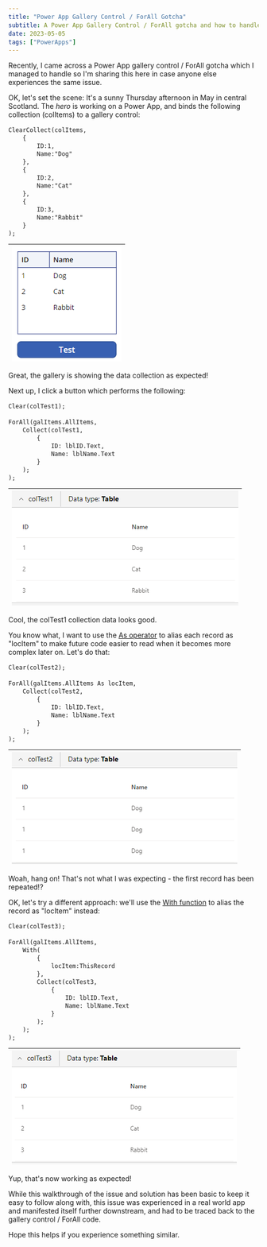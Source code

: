 ```yaml
---
title: "Power App Gallery Control / ForAll Gotcha"
subtitle: A Power App Gallery Control / ForAll gotcha and how to handle it
date: 2023-05-05
tags: ["PowerApps"]
---
```


Recently, I came across a Power App gallery control / ForAll gotcha which I managed to handle so I'm sharing this here in case anyone else experiences the same issue.

OK, let's set the scene: It's a sunny Thursday afternoon in May in central Scotland. The *hero* is working on a Power App, and binds the following collection (colItems) to a gallery control:

```
ClearCollect(colItems,
    {
        ID:1,
        Name:"Dog"
    },
    {
        ID:2,
        Name:"Cat"
    },
    {
        ID:3,
        Name:"Rabbit"
    }
);
```

|![Power App gallery control showing a collection of data.](/img/2023-05-05-power-app-gallery-forall-gotcha/power-app-gallery.png "Power App gallery control showing a collection of data.")|
|-|

Great, the gallery is showing the data collection as expected!

Next up, I click a button which performs the following:

```
Clear(colTest1);

ForAll(galItems.AllItems,
    Collect(colTest1,
        {
            ID: lblID.Text,
            Name: lblName.Text
        }
    );
);
```

|![colTest1 data.](/img/2023-05-05-power-app-gallery-forall-gotcha/colTest1.png "colTest1 data.")|
|-|

Cool, the colTest1 collection data looks good.

You know what, I want to use the [As operator](https://learn.microsoft.com/en-us/power-platform/power-fx/reference/operators#as-operator) to alias each record as "locItem" to make future code easier to read when it becomes more complex later on. Let's do that:

```
Clear(colTest2);

ForAll(galItems.AllItems As locItem,
    Collect(colTest2,
        {
            ID: lblID.Text,
            Name: lblName.Text
        }
    );
);
```

|![colTest2 data.](/img/2023-05-05-power-app-gallery-forall-gotcha/colTest2.png "colTest2 data.")|
|-|

Woah, hang on! That's not what I was expecting - the first record has been repeated!?

OK, let's try a different approach: we'll use the [With function](https://learn.microsoft.com/en-us/power-platform/power-fx/reference/function-with) to alias the record as "locItem" instead:

```
Clear(colTest3);

ForAll(galItems.AllItems,
    With(
        {
            locItem:ThisRecord
        },
        Collect(colTest3,
            {
                ID: lblID.Text,
                Name: lblName.Text
            }
        );
    );
);
```

|![colTest3 data.](/img/2023-05-05-power-app-gallery-forall-gotcha/colTest3.png "colTest3 data.")|
|-|

Yup, that's now working as expected!

While this walkthrough of the issue and solution has been basic to keep it easy to follow along with, this issue was experienced in a real world app and manifested itself further downstream, and had to be traced back to the gallery control / ForAll code.

Hope this helps if you experience something similar.